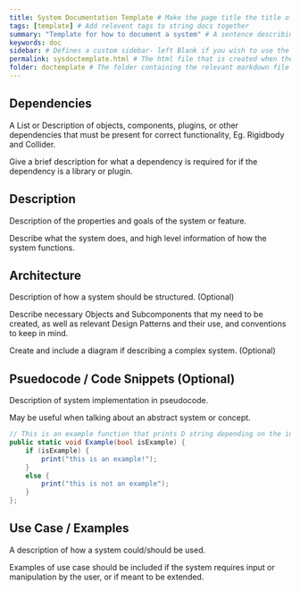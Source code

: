 ```yaml
---
title: System Documentation Template # Make the page title the title of the system
tags: [template] # Add relevent tags to string docs together
summary: "Template for how to document a system" # A sentence describing the page
keywords: doc
sidebar: # Defines a custom sidebar- left Blank if you wish to use the default
permalink: sysdoctemplate.html # The html file that is created when the site is compiled
folder: doctemplate # The folder containing the relevant markdown file
---
```


## Dependencies

A List or Description of objects, components, plugins, or other dependencies that must be present for correct functionality, Eg. Rigidbody and Collider.

Give a brief description for what a dependency is required for if the dependency is a library or plugin.

## Description

Description of the properties and goals of the system or feature.

Describe what the system does, and high level information of how the system functions.

## Architecture

Description of how a system should be structured. (Optional)

Describe necessary Objects and Subcomponents that my need to be created, as well as relevant Design Patterns and their use, and conventions to keep in mind.

Create and include a diagram if describing a complex system. (Optional)

## Psuedocode / Code Snippets (Optional)

Description of system implementation in pseudocode.

May be useful when talking about an abstract system or concept.

```cs
// This is an example function that prints D string depending on the input bool
public static void Example(bool isExample) {
    if (isExample) {
        print("this is an example!");
    }
    else {
        print("this is not an example");
    }
};
```

## Use Case / Examples

A description of how a system could/should be used.

Examples of use case should be included if the system requires input or manipulation by the user, or if meant to be extended.
